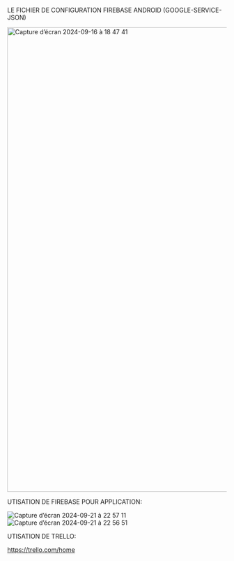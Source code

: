 LE FICHIER DE CONFIGURATION FIREBASE ANDROID (GOOGLE-SERVICE-JSON)



<img width="1064" alt="Capture d’écran 2024-09-16 à 18 47 41" src="https://github.com/user-attachments/assets/ba5c1a8e-c3c4-466c-b96e-5fc2461845b8">

UTISATION DE FIREBASE POUR APPLICATION:

![Capture d’écran 2024-09-21 à 22 57 11](https://github.com/user-attachments/assets/f13a34c6-4865-4bb5-9993-97ea17d6d647)
![Capture d’écran 2024-09-21 à 22 56 51](https://github.com/user-attachments/assets/a8b21195-3d3d-4e6c-a17d-779af08ada90)

UTISATION DE TRELLO:

https://trello.com/home
